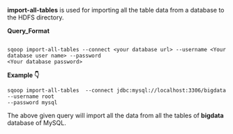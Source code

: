 **import-all-tables** is used for importing all the table data from a database to the HDFS directory.


**Query_Format**

```

sqoop import-all-tables --connect <your database url> --username <Your database user name> --password
<Your database password> 
```

**Example :point_down:**


```
sqoop import-all-tables  --connect jdbc:mysql://localhost:3306/bigdata --username root
--password mysql 
```

The above given query  will import all the data from all the tables of **bigdata** database of MySQL. 
